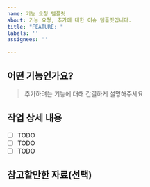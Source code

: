 ```yaml
---
name: 기능 요청 템플릿
about: 기능 요청, 추가에 대한 이슈 템플릿입니다.
title: "FEATURE: "
labels: ''
assignees: ''

---
```


## 어떤 기능인가요?

> 추가하려는 기능에 대해 간결하게 설명해주세요

## 작업 상세 내용

- [ ] TODO
- [ ] TODO
- [ ] TODO

## 참고할만한 자료(선택)
